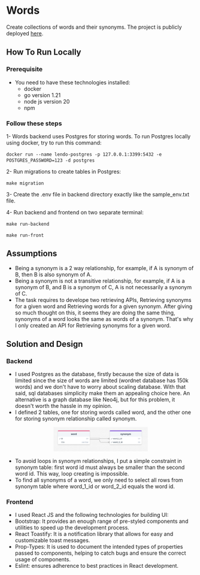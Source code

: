 # Words
Create collections of words and their synonyms.
The project is publicly deployed [here](http://188.245.69.243:3000/).

## How To Run Locally
### Prerequisite
* You need to have these technologies installed:
    - docker
    - go version 1.21
    - node js version 20
    - npm

### Follow these steps
1- Words backend uses Postgres for storing words. To run Postgres locally using docker, try to run this command:
```
docker run --name lendo-postgres -p 127.0.0.1:3399:5432 -e POSTGRES_PASSWORD=123 -d postgres
```
2- Run migrations to create tables in Postgres:
```
make migration
```
3- Create the .env file in backend directory exactly like the sample_env.txt file.

4- Run backend and frontend on two separate terminal:
```
make run-backend
```
```
make run-front
```

## Assumptions
* Being a synonym is a 2 way relationship, for example, if A is synonym of B, then B is also synonym of A.
* Being a synonym is not a transitive relationship, for example, if A is a synonym of B, and B is a synonym of C, A is not necessarily a synonym of C.
* The task requires to develope two retrieving APIs, Retrieving synonyms for a given word and Retrieving words for a given synonym. After giving so much thought on this, it seems they are doing the same thing, synonyms of a word looks the same as words of a synonym. That's why I only created an API for Retrieving synonyms for a given word.

## Solution and Design
### Backend
* I used Postgres as the database, firstly because the size of data is limited since the size of words are limited (wordnet database has 150k words) and we don't have to worry about scaling database. With that said, sql databases simplicity make them an appealing choice here. An alternative is a graph database like Neo4j, but for this problem, it doesn't worth the hassle in my opinion.
* I defined 2 tables, one for storing words called word, and the other one for storing synonym relationship called synonym.

<div align="center"><img src="image-1.png" width=50% height=30% ></div>

* To avoid loops in synonym relationships, I put a simple constraint in synonym table: first word id must always be smaller than the second word id. This way, loop creating is impossible.
* To find all synonyms of a word, we only need to select all rows from synonym table where word_1_id or word_2_id equals the word id.
### Frontend
* I used React JS and the following technologies for building UI:
* Bootstrap: It provides an enough range of pre-styled components and utilities to speed up the development process.
* React Toastify: It is a notification library that allows for easy and customizable toast messages.
* Prop-Types: It is used to document the intended types of properties passed to components, helping to catch bugs and ensure the correct usage of components.
* Eslint: ensures adherence to best practices in React development.